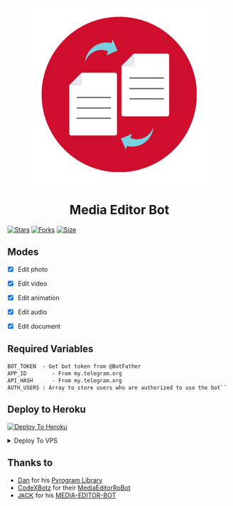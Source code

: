 <p align="center">
  <img src="assets/logo.jpg" alt="Media Editor Logo">
</p>
<h1 align="center">
  <b>Media Editor Bot</b>
</h1>


[![Stars](https://img.shields.io/github/stars/ANIDIVE/Media-Editor-Bot?style=flat-square&color=yellow)](https://github.com/ANIDIVE/Media-Editor-Bot/stargazers)
[![Forks](https://img.shields.io/github/forks/ANIDIVE/Media-Editor-Bot?style=flat-square&color=orange)](https://github.com/ANIDIVE/Media-Editor-Bot/fork)
[![Size](https://img.shields.io/github/repo-size/ANIDIVE/Media-Editor-Bot?style=flat-square&color=green)](https://github.com/ANIDIVE/Media-Editor-Bot/)   


## Modes
- [x] Edit photo
- [x] Edit video
- [x] Edit animation
- [x] Edit audio
- [x] Edit document


## Required Variables
````
BOT_TOKEN  - Get bot token from @BotFather
APP_ID        - From my.telegram.org
API_HASH      - From my.telegram.org
AUTH_USERS : Array to store users who are authorized to use the bot``
````

## Deploy to Heroku

[![Deploy To Heroku](https://www.herokucdn.com/deploy/button.svg)](https://heroku.com/deploy?template=https://github.com/ANIDIVE/Media-Editor-Bot/)

<details><summary>Deploy To VPS</summary>
<p>
<pre>
git clone https://github.com/ANIDIVE/Media-Editor-Bot
# Install Packages
pip3 install -U -r requirements.txt
Edit config.py with variables
python3 main.py
</pre>
</p>
</details>


## Thanks to

* [Dan](https://telegram.dog/haskell) for his [Pyrogram Library](https://github.com/pyrogram/pyrogram)
* [CodeXBotz](https://telegram.dog/CodeXBotz) for their [MediaEditorRoBot](https://t.me/MediaEditorRoBot)
* [ᎫᎪᏟᏦ](https://github.com/Jack-of-tg) for his [MEDIA-EDITOR-BOT](https://github.com/Jack-of-tg/MEDIA-EDITOR-BOT)
